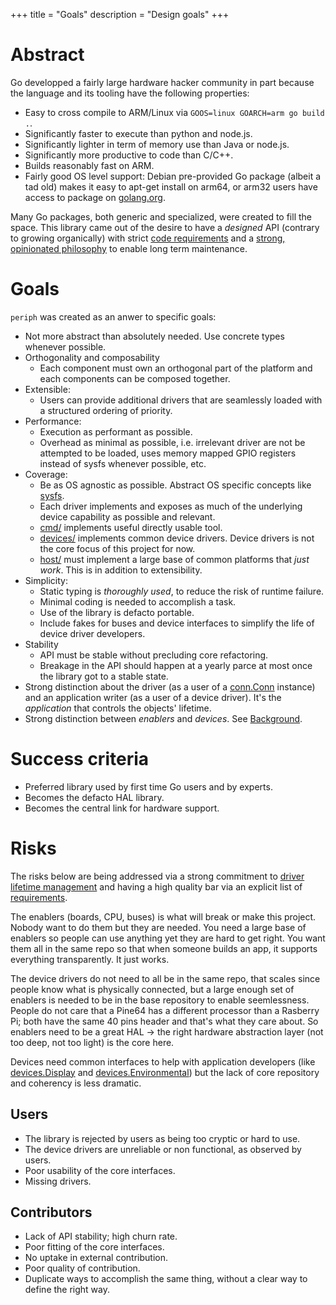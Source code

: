 +++
title = "Goals"
description = "Design goals"
+++


# Abstract

Go developped a fairly large hardware hacker community in part because the
language and its tooling have the following properties:

- Easy to cross compile to ARM/Linux via `GOOS=linux GOARCH=arm go build .`.
- Significantly faster to execute than python and node.js.
- Significantly lighter in term of memory use than Java or node.js.
- Significantly more productive to code than C/C++.
- Builds reasonably fast on ARM.
- Fairly good OS level support: Debian pre-provided Go package (albeit a tad
  old) makes it easy to apt-get install on arm64, or arm32 users have access to
  package on [golang.org](https://golang.org).

Many Go packages, both generic and specialized, were created to fill the space.
This library came out of the desire to have a _designed_ API (contrary to
growing organically) with strict [code requirements](../#requirements) and a
[strong, opinionated philosophy](../../../#philosophy) to enable long term
maintenance.


# Goals

`periph` was created as an anwer to specific goals:

- Not more abstract than absolutely needed. Use concrete types whenever
  possible.
- Orthogonality and composability
  - Each component must own an orthogonal part of the platform and each
    components can be composed together.
- Extensible:
  - Users can provide additional drivers that are seamlessly loaded
    with a structured ordering of priority.
- Performance:
  - Execution as performant as possible.
  - Overhead as minimal as possible, i.e. irrelevant driver are not be
    attempted to be loaded, uses memory mapped GPIO registers instead of sysfs
    whenever possible, etc.
- Coverage:
  - Be as OS agnostic as possible. Abstract OS specific concepts like
    [sysfs](https://godoc.org/periph.io/x/periph/host/sysfs).
  - Each driver implements and exposes as much of the underlying device
    capability as possible and relevant.
  - [cmd/](https://github.com/google/periph/tree/master/cmd/) implements useful
    directly usable tool.
  - [devices/](https://godoc.org/periph.io/x/periph/devices/) implements common
    device drivers. Device drivers is not the core focus of this project for
    now.
  - [host/](https://godoc.org/periph.io/x/periph/host/) must implement a large
    base of common platforms that _just work_. This is in addition to
    extensibility.
- Simplicity:
  - Static typing is _thoroughly used_, to reduce the risk of runtime failure.
  - Minimal coding is needed to accomplish a task.
  - Use of the library is defacto portable.
  - Include fakes for buses and device interfaces to simplify the life of
    device driver developers.
- Stability
  - API must be stable without precluding core refactoring.
  - Breakage in the API should happen at a yearly parce at most once the library
    got to a stable state.
- Strong distinction about the driver (as a user of a
  [conn.Conn](https://godoc.org/periph.io/x/periph/conn#Conn) instance) and an
  application writer (as a user of a device driver). It's the _application_ that
  controls the objects' lifetime.
- Strong distinction between _enablers_ and _devices_. See
  [Background](../#background).


# Success criteria

- Preferred library used by first time Go users and by experts.
- Becomes the defacto HAL library.
- Becomes the central link for hardware support.


# Risks

The risks below are being addressed via a strong commitment to [driver lifetime
management](../#driver-lifetime-management) and having a high quality bar via an
explicit list of [requirements](../#requirements).

The enablers (boards, CPU, buses) is what will break or make this project.
Nobody want to do them but they are needed. You need a large base of enablers so
people can use anything yet they are hard to get right. You want them all in the
same repo so that when someone builds an app, it supports everything
transparently. It just works.

The device drivers do not need to all be in the same repo, that scales since
people know what is physically connected, but a large enough set of enablers is
needed to be in the base repository to enable seemlessness. People do not care
that a Pine64 has a different processor than a Rasberry Pi; both have the same
40 pins header and that's what they care about. So enablers need to be a great
HAL -> the right hardware abstraction layer (not too deep, not too light) is the
core here.

Devices need common interfaces to help with application developers (like
[devices.Display](https://godoc.org/periph.io/x/periph/devices#Display)
and
[devices.Environmental](https://godoc.org/periph.io/x/periph/devices#Environmental))
but the lack of core repository and coherency is less dramatic.


## Users

- The library is rejected by users as being too cryptic or hard to use.
- The device drivers are unreliable or non functional, as observed by users.
- Poor usability of the core interfaces.
- Missing drivers.


## Contributors

- Lack of API stability; high churn rate.
- Poor fitting of the core interfaces.
- No uptake in external contribution.
- Poor quality of contribution.
- Duplicate ways to accomplish the same thing, without a clear way to define the
  right way.
